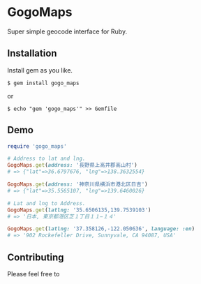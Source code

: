 # GogoMaps

Super simple geocode interface for Ruby.

## Installation

Install gem as you like. 

    $ gem install gogo_maps

or

    $ echo "gem 'gogo_maps'" >> Gemfile

## Demo
```ruby
require 'gogo_maps'

# Address to lat and lng.
GogoMaps.get(address: '長野県上高井郡高山村')
# => {"lat"=>36.6797676, "lng"=>138.3632554}

GogoMaps.get(address: '神奈川県横浜市港北区日吉')
# => {"lat"=>35.5565107, "lng"=>139.6460026}

# Lat and lng to Address.
GogoMaps.get(latlng: '35.6506135,139.7539103')
# => '日本, 東京都港区芝１丁目１１−１４'

GogoMaps.get(latlng: '37.358126,-122.050636', language: :en)
# => '902 Rockefeller Drive, Sunnyvale, CA 94087, USA'
```

## Contributing
Please feel free to
